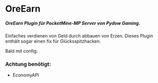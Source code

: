 # OreEarn

##### OreEarn Plugin für PocketMine-MP Server von Pydow Gaming.
Einfaches verdienen von Geld durch abbauen von Erzen.
Dieses Plugin enthält sogar einen fix für Glücksspitzhacken.

Bald mit config.

### Achtung benötigt:
* EconomyAPI 
